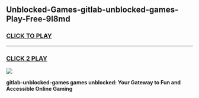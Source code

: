 
## Unblocked-Games-gitlab-unblocked-games-Play-Free-9l8md
<h3>
<a href="https://premium76.site?title=gitlab-unblocked-games&ref=20A">CLICK TO PLAY</a></h3>
<hr>

<h3>
<a href="https://premium76.site?title=gitlab-unblocked-games&ref=20A">CLICK 2 PLAY</a>
  
</h3>

<a href="https://premium76.site?title=gitlab-unblocked-games&ref=20A"><img src="https://clearcache.store/games.png"></a>


**gitlab-unblocked-games games unblocked: Your Gateway to Fun and Accessible Online Gaming**
